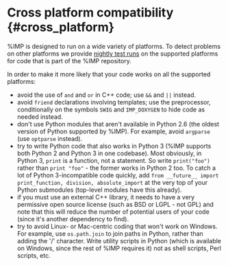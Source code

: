 Cross platform compatibility {#cross_platform}
============================

%IMP is designed to run on a wide variety of platforms. To detect problems on
other platforms we provide [nightly test runs](http://integrativemodeling.org/nightly/results/)
on the supported platforms for code that is part of the %IMP repository.

In order to make it more likely that your code works on all the supported platforms:
- avoid the use of `and` and `or` in C++ code; use `&&` and `||` instead.
- avoid `friend` declarations involving templates; use the preprocessor,
  conditionally on the symbols `SWIG` and `IMP_DOXYGEN` to hide code as
  needed instead.
- don't use Python modules that aren't available in Python 2.6 (the oldest
  version of Python supported by %IMP). For example, avoid `argparse`
  (use `optparse` instead).
- try to write Python code that also works in Python 3 (%IMP supports both
  Python 2 and Python 3 in one codebase). Most
  obviously, in Python 3, `print` is a function, not a statement. So write
  `print("foo")` rather than `print "foo"` - the former works in Python 2 too.
  To catch a lot of Python 3-incompatible code quickly, add
  `from __future__ import print_function, division, absolute_import` at the
  very top of your Python submodules (top-level modules have this already).
- if you must use an external C++ library, it needs to have a very permissive
  open source license (such as BSD or LGPL - not GPL) and note that this
  will reduce the number of potential users of your code (since it's another
  dependency to find).
- try to avoid Linux- or Mac-centric coding that won't work on Windows.
  For example, use `os.path.join` to join paths in Python, rather than
  adding the '/' character. Write utility scripts in Python (which is
  available on Windows, since the rest of %IMP requires it) not as shell
  scripts, Perl scripts, etc.
